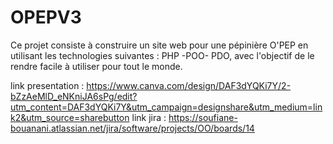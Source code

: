 # OPEPV3
Ce projet consiste à construire un site web pour une pépinière O'PEP en utilisant les technologies suivantes : PHP -POO- PDO, avec l'objectif de le rendre facile à utiliser pour tout le monde.


link presentation : https://www.canva.com/design/DAF3dYQKi7Y/2-bZzAeMlD_eNKniJA6sPg/edit?utm_content=DAF3dYQKi7Y&utm_campaign=designshare&utm_medium=link2&utm_source=sharebutton
link jira : https://soufiane-bouanani.atlassian.net/jira/software/projects/OO/boards/14
